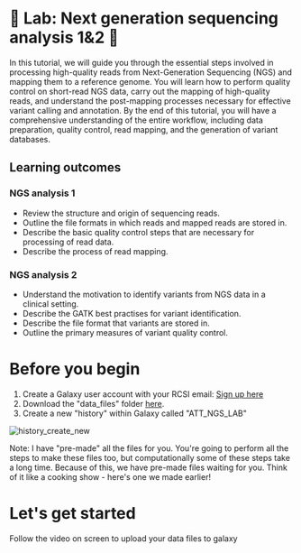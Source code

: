 # 🧬 Lab: Next generation sequencing analysis 1&2 🧬

In this tutorial, we will guide you through the essential steps involved in processing high-quality reads from Next-Generation Sequencing (NGS) and mapping them to a reference genome. You will learn how to perform quality control on short-read NGS data, carry out the mapping of high-quality reads, and understand the post-mapping processes necessary for effective variant calling and annotation. By the end of this tutorial, you will have a comprehensive understanding of the entire workflow, including data preparation, quality control, read mapping, and the generation of variant databases. 

## Learning outcomes
### NGS analysis 1
- Review the structure and origin of sequencing reads.
- Outline the file formats in which reads and mapped reads are stored in.
- Describe the basic quality control steps that are necessary for processing of read data.
- Describe the process of read mapping.
  
### NGS analysis 2
- Understand the motivation to identify variants from NGS data in a clinical setting.
- Describe the GATK best practises for variant identification.
- Describe the file format that variants are stored in.
- Outline the primary measures of variant quality control.

# Before you begin
1. Create a Galaxy user account with your RCSI email: [Sign up here](https://usegalaxy.org/login/start?redirect=None) 
2. Download the "data_files" folder [here](https://rcsicampus-my.sharepoint.com/:f:/g/personal/laurawhelan_rcsi_com/EkI2pyMKZNxOjeDJOtqnB9EB3L5pV0j_TEIivBL5suTB7A?e=x4cKab).
3. Create a new "history" within Galaxy called "ATT_NGS_LAB"

![history_create_new](https://github.com/user-attachments/assets/4d6c3652-22f2-4612-ad62-ae78b5c13c4b)

   

Note: I have "pre-made" all the files for you. You're going to perform all the steps to make these files too, but computationally some of these steps take a long time. Because of this, we have pre-made files waiting for you. Think of it like a cooking show - here's one we made earlier!

# Let's get started
Follow the video on screen to upload your data files to galaxy
